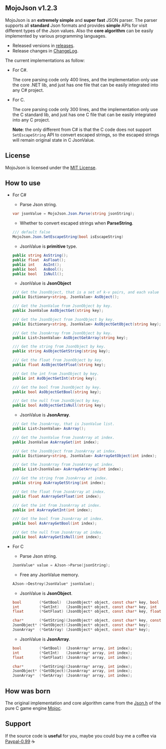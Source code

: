 ## MojoJson v1.2.3

MojoJson is an **extremely simple** and **super fast** JSON parser. The parser supports all **standard** Json formats and provides **simple** APIs for visit different types of the Json values. Also the **core algorithm** can be easily implemented by various programming languages.

* Released versions in [releases](https://github.com/scottcgi/MojoJson/releases).
* Release changes in [ChangeLog](https://github.com/scottcgi/MojoJson/blob/master/ChangeLog.md).


The current implementations as follow:

* For C#.   
  
  The core parsing code only 400 lines, and the implementation only use the core .NET lib, and just has one file that can be easily integrated into any C# project.

* For C.  
  
  The core parsing code only 300 lines, and the implementation only use the C standard lib, and just has one C file that can be easily integrated into any C project.  

  **Note**: the only different from C# is that the C code does not support `SetEscapeString` API to convert escaped strings, so the escaped strings will remain original state in C JsonValue.


## License

MojoJson is licensed under the [MIT License](https://github.com/scottcgi/MojoJson/blob/master/LICENSE).

## How to use

* For C#

  * Parse Json string.

  ```csharp
  var jsonValue = MojoJson.Json.Parse(string jsonString);
  ```

  * Whether to convert escaped strings when **ParseString**.

  ```csharp
  /// default false
  MojoJson.Json.SetEscapeString(bool isEscapeString)
  ```

  * JsonValue is **primitive** type.

  ```csharp
  public string AsString();
  public float  AsFloat();
  public int    AsInt();
  public bool   AsBool();
  public bool   IsNull();
  ```
  
  * JsonValue is **JsonObject** 

  ```csharp
  /// Get the JsonObject, that is a set of k-v pairs, and each value is JsonValue.
  public Dictionary<string, JsonValue> AsObject();
  
  /// Get the JsonValue from JsonObject by key.
  public JsonValue AsObjectGet(string key);
  
  /// Get the JsonObject from JsonObject by key.
  public Dictionary<string, JsonValue> AsObjectGetObject(string key);
  
  /// Get the JsonArray from JsonObject by key.
  public List<JsonValue> AsObjectGetArray(string key);
  
  /// Get the string from JsonObject by key.
  public string AsObjectGetString(string key);
  
  /// Get the float from JsonObject by key.
  public float AsObjectGetFloat(string key);
  
  /// Get the int from JsonObject by key.
  public int AsObjectGetInt(string key);
  
  /// Get the bool from JsonObject by key.
  public bool AsObjectGetBool(string key);
  
  /// Get the null from JsonObject by key.  
  public bool AsObjectGetIsNull(string key);
  ```

  * JsonValue is **JsonArray**.

  ```csharp
  /// Get the JsonArray, that is JsonValue list.
  public List<JsonValue> AsArray();
  
  /// Get the JsonValue from JsonArray at index.
  public JsonValue AsArrayGet(int index);
  
  /// Get the JsonObject from JsonArray at index.
  public Dictionary<string, JsonValue> AsArrayGetObject(int index);
  
  /// Get the JsonArray from JsonArray at index.
  public List<JsonValue> AsArrayGetArray(int index);
  
  /// Get the string from JsonArray at index. 
  public string AsArrayGetString(int index);
  
  /// Get the float from JsonArray at index.
  public float AsArrayGetFloat(int index);
  
  /// Get the int from JsonArray at index.
  public int AsArrayGetInt(int index);
  
  /// Get the bool from JsonArray at index.
  public bool AsArrayGetBool(int index);
  
  /// Get the null from JsonArray at index.
  public bool AsArrayGetIsNull(int index);  
  ```

* For C
  
  * Parse Json string.
  ```c
  JsonValue* value = AJson->Parse(jsonString);
  ```

  * Free any JsonValue memory.
  ```c
  AJson->Destroy(JsonValue* jsonValue);
  ```

  * JsonValue is **JsonObject**.  

  ```c
  bool        (*GetBool)  (JsonObject* object, const char* key, bool  defaultValue);
  int         (*GetInt)   (JsonObject* object, const char* key, int   defaultValue);
  float       (*GetFloat) (JsonObject* object, const char* key, float defaultValue);

  char*       (*GetString)(JsonObject* object, const char* key, const char* defaultValue);
  JsonObject* (*GetObject)(JsonObject* object, const char* key);
  JsonArray*  (*GetArray) (JsonObject* object, const char* key);
  ```

  * JsonValue is **JsonArray**.  

  ```c
  bool        (*GetBool)  (JsonArray* array, int index);
  int         (*GetInt)   (JsonArray* array, int index);
  float       (*GetFloat) (JsonArray* array, int index);

  char*       (*GetString)(JsonArray* array, int index);
  JsonObject* (*GetObject)(JsonArray* array, int index);
  JsonArray*  (*GetArray) (JsonArray* array, int index);
  ```

    
## How was born

The original implementation and core algorithm came from the [Json.h](https://github.com/scottcgi/Mojoc/blob/master/Engine/Toolkit/Utils/Json.h) of the pure C game engine [Mojoc](https://github.com/scottcgi/Mojoc).


## Support

If the source code is **useful** for you, maybe you could buy me a coffee via [Paypal-0.99](https://www.paypal.me/PayScottcgi/0.99) :coffee:
